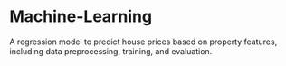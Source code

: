 # Machine-Learning
A regression model to predict house prices based on property features, including data preprocessing, training, and evaluation.
